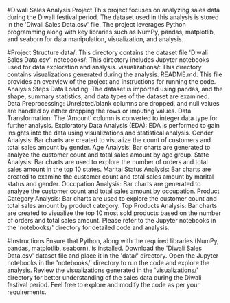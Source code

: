 #Diwali Sales Analysis Project
This project focuses on analyzing sales data during the Diwali festival period. The dataset used in this analysis is stored in the 'Diwali Sales Data.csv' file. The project leverages Python programming along with key libraries such as NumPy, pandas, matplotlib, and seaborn for data manipulation, visualization, and analysis.

#Project Structure
data/: This directory contains the dataset file 'Diwali Sales Data.csv'.
notebooks/: This directory includes Jupyter notebooks used for data exploration and analysis.
visualizations/: This directory contains visualizations generated during the analysis.
README.md: This file provides an overview of the project and instructions for running the code.
Analysis Steps
Data Loading: The dataset is imported using pandas, and the shape, summary statistics, and data types of the dataset are examined.
Data Preprocessing: Unrelated/blank columns are dropped, and null values are handled by either dropping the rows or imputing values.
Data Transformation: The 'Amount' column is converted to integer data type for further analysis.
Exploratory Data Analysis (EDA): EDA is performed to gain insights into the data using visualizations and statistical analysis.
Gender Analysis: Bar charts are created to visualize the count of customers and total sales amount by gender.
Age Analysis: Bar charts are generated to analyze the customer count and total sales amount by age group.
State Analysis: Bar charts are used to explore the number of orders and total sales amount in the top 10 states.
Marital Status Analysis: Bar charts are created to examine the customer count and total sales amount by marital status and gender.
Occupation Analysis: Bar charts are generated to analyze the customer count and total sales amount by occupation.
Product Category Analysis: Bar charts are used to explore the customer count and total sales amount by product category.
Top Products Analysis: Bar charts are created to visualize the top 10 most sold products based on the number of orders and total sales amount.
Please refer to the Jupyter notebooks in the 'notebooks/' directory for detailed code and analysis.

#Instructions
Ensure that Python, along with the required libraries (NumPy, pandas, matplotlib, seaborn), is installed.
Download the 'Diwali Sales Data.csv' dataset file and place it in the 'data/' directory.
Open the Jupyter notebooks in the 'notebooks/' directory to run the code and explore the analysis.
Review the visualizations generated in the 'visualizations/' directory for better understanding of the sales data during the Diwali festival period.
Feel free to explore and modify the code as per your requirements.
